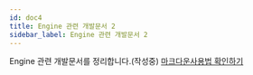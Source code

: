 ```yaml
---
id: doc4
title: Engine 관련 개발문서 2
sidebar_label: Engine 관련 개발문서 2
---
```


Engine 관련 개발문서를 정리합니다.(작성중) 
[마크다운사용법 확인하기](https://docusaurus.io/docs/en/doc-markdown)